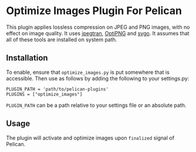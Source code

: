 Optimize Images Plugin For Pelican
==================================

This plugin applies lossless compression on JPEG and PNG images, with no
effect on image quality. It uses [jpegtran][], [OptiPNG][] and [svgo][]. 
It assumes that all of these tools are installed on system path.

[jpegtran]: http://jpegclub.org/jpegtran/
[OptiPNG]: http://optipng.sourceforge.net/
[SVGO]: https://github.com/svg/svgo


Installation
------------

To enable, ensure that `optimize_images.py` is put somewhere that is accessible.
Then use as follows by adding the following to your settings.py:

    PLUGIN_PATH = 'path/to/pelican-plugins'
    PLUGINS = ["optimize_images"]

`PLUGIN_PATH` can be a path relative to your settings file or an absolute path.

Usage
-----
The plugin will activate and optimize images upon `finalized` signal of
Pelican.
